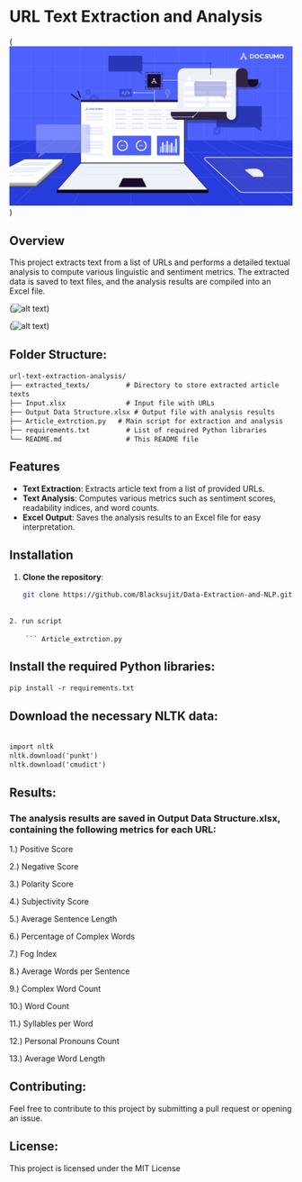 # URL Text Extraction and Analysis

(![alt text](image.png))

## Overview

This project extracts text from a list of URLs and performs a detailed textual analysis to compute various linguistic and sentiment metrics. The extracted data is saved to text files, and the analysis results are compiled into an Excel file.

 (![alt text](https://miro.medium.com/v2/resize:fit:2000/1*zTkAXdkJZXKF6gy-QOtBYQ.gif))


 (![alt text](https://optimizeit.ai/images/solutions/process.gif))

## Folder Structure:

```
url-text-extraction-analysis/
├── extracted_texts/         # Directory to store extracted article texts
├── Input.xlsx               # Input file with URLs
├── Output Data Structure.xlsx # Output file with analysis results
├── Article_extrction.py   # Main script for extraction and analysis
├── requirements.txt         # List of required Python libraries
└── README.md                # This README file

```

## Features

- **Text Extraction**: Extracts article text from a list of provided URLs.
- **Text Analysis**: Computes various metrics such as sentiment scores, readability indices, and word counts.
- **Excel Output**: Saves the analysis results to an Excel file for easy interpretation.

## Installation

1. **Clone the repository**:
   ```bash
   git clone https://github.com/Blacksujit/Data-Extraction-and-NLP.git
```

2. run script 

    ``` Article_extrction.py 
```

## Install the required Python libraries:


```
pip install -r requirements.txt

```

## Download the necessary NLTK data:


```

import nltk
nltk.download('punkt')
nltk.download('cmudict')

```

## Results:

### The analysis results are saved in Output Data Structure.xlsx, containing the following metrics for each URL:

1.) Positive Score

2.) Negative Score

3.) Polarity Score

4.) Subjectivity Score

5.) Average Sentence Length

6.) Percentage of Complex Words

7.) Fog Index

8.) Average Words per Sentence

9.) Complex Word Count

10.) Word Count

11.) Syllables per Word

12.) Personal Pronouns Count

13.) Average Word Length


## Contributing:


Feel free to contribute to this project by submitting a pull request or opening an issue.

## License:


This project is licensed under the MIT License
